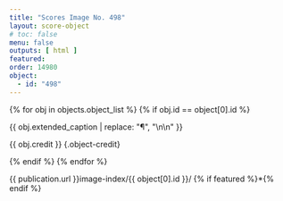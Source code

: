 ```yaml
---
title: "Scores Image No. 498"
layout: score-object
# toc: false
menu: false
outputs: [ html ]
featured: 
order: 14980
object:
  - id: "498"
---
```


{% for obj in objects.object_list %}
{% if obj.id == object[0].id %}

{{ obj.extended_caption | replace: "¶", "\n\n" }}

{{ obj.credit }} {.object-credit}

{% endif %}
{% endfor %}

<div class="object-credit object-url is-print-only">

{{ publication.url }}image-index/{{ object[0].id }}/ {% if featured %}*{% endif %}

</div>
